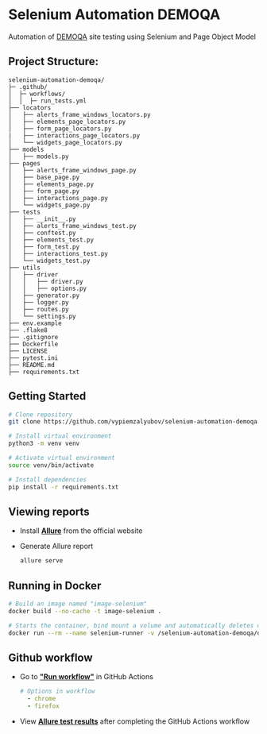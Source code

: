 # Selenium Automation DEMOQA

Automation of [DEMOQA](https://demoqa.com/) site testing using Selenium and Page Object Model

## Project Structure:
```
selenium-automation-demoqa/
├─ .github/
│  ├─ workflows/
│  │  ├─ run_tests.yml
├── locators
│   ├── alerts_frame_windows_locators.py
│   ├── elements_page_locators.py
│   ├── form_page_locators.py
|   ├── interactions_page_locators.py
│   └── widgets_page_locators.py
├── models
│   ├── models.py
├── pages
│   ├── alerts_frame_windows_page.py
│   ├── base_page.py
│   ├── elements_page.py
│   ├── form_page.py
│   ├── interactions_page.py
│   └── widgets_page.py
├── tests
│   ├── __init__.py
│   ├── alerts_frame_windows_test.py
│   ├── conftest.py
│   ├── elements_test.py
│   ├── form_test.py
│   ├── interactions_test.py
│   └── widgets_test.py
├── utils
│   ├── driver
│   │   ├── driver.py
│   │   ├── options.py
│   ├── generator.py
│   ├── logger.py
│   ├── routes.py
│   └── settings.py
├── env.example
├── .flake8
├── .gitignore
├── Dockerfile
├── LICENSE
├── pytest.ini
├── README.md
├── requirements.txt
```

## Getting Started
```bash
# Clone repository
git clone https://github.com/vypiemzalyubov/selenium-automation-demoqa.git

# Install virtual environment
python3 -m venv venv

# Activate virtual environment
source venv/bin/activate

# Install dependencies
pip install -r requirements.txt
```

## Viewing reports
- Install [**Allure**](https://docs.qameta.io/allure/#_get_started) from the official website
- Generate Allure report
  
  ```bash
  allure serve
  ```

## Running in Docker

```bash
# Build an image named "image-selenium"
docker build --no-cache -t image-selenium .

# Starts the container, bind mount a volume and automatically deletes on exit
docker run --rm --name selenium-runner -v /selenium-automation-demoqa/docker-results/:/allure-results/ image-selenium
```

## Github workflow
- Go to [**"Run workflow"**](https://github.com/vypiemzalyubov/selenium-automation-demoqa/actions/workflows/run_tests.yml) in GitHub Actions

  ```yml
  # Options in workflow
    - chrome
    - firefox
  ```
- View [**Allure test results**](https://vypiemzalyubov.github.io/selenium-automation-demoqa/) after completing the GitHub Actions workflow
